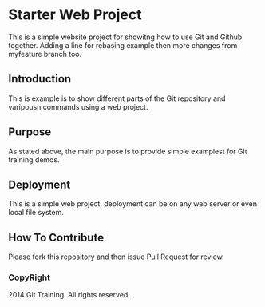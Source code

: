# Starter Web Project

This is a simple website project for showitng how to use Git and Github together. Adding a line for rebasing example then 
more changes from myfeature branch too.

## Introduction

This is example is to show different parts of the Git repository and varipousn commands using a web project.

## Purpose

As stated above, the main purpose is to provide simple examplest for Git training demos.

## Deployment


This is a simple web project, deployment can be on any web server or even local file system.


## How To Contribute

Please fork this repository and then issue Pull Request for review.

### CopyRight

2014 Git.Training. All rights reserved.